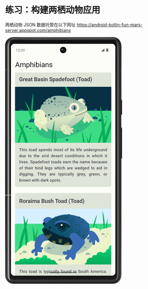 # 练习：构建两栖动物应用

两栖动物 JSON 数据托管在以下网址
https://android-kotlin-fun-mars-server.appspot.com/amphibians

![Preview](./preview.png)